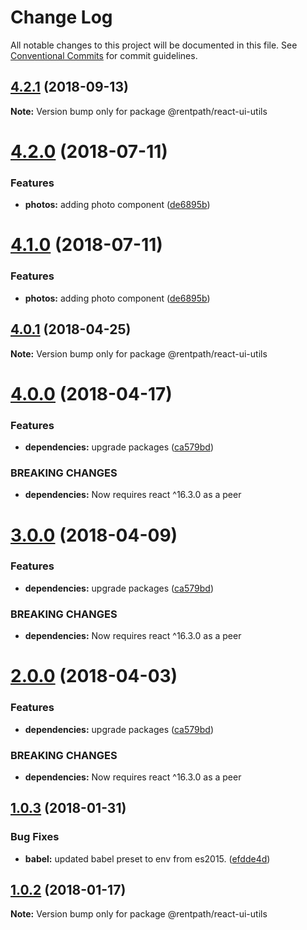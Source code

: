 # Change Log

All notable changes to this project will be documented in this file.
See [Conventional Commits](https://conventionalcommits.org) for commit guidelines.

<a name="4.2.1"></a>
## [4.2.1](https://github.com/rentpath/react-ui/compare/@rentpath/react-ui-utils@4.2.0...@rentpath/react-ui-utils@4.2.1) (2018-09-13)




**Note:** Version bump only for package @rentpath/react-ui-utils

<a name="4.2.0"></a>
# [4.2.0](https://github.com/rentpath/react-ui/compare/@rentpath/react-ui-utils@4.0.1...@rentpath/react-ui-utils@4.2.0) (2018-07-11)


### Features

* **photos:** adding photo component ([de6895b](https://github.com/rentpath/react-ui/commit/de6895b))




<a name="4.1.0"></a>
# [4.1.0](https://github.com/rentpath/react-ui/compare/@rentpath/react-ui-utils@4.0.1...@rentpath/react-ui-utils@4.1.0) (2018-07-11)


### Features

* **photos:** adding photo component ([de6895b](https://github.com/rentpath/react-ui/commit/de6895b))




<a name="4.0.1"></a>
## [4.0.1](https://github.com/rentpath/react-ui/compare/@rentpath/react-ui-utils@4.0.0...@rentpath/react-ui-utils@4.0.1) (2018-04-25)




**Note:** Version bump only for package @rentpath/react-ui-utils

<a name="4.0.0"></a>
# [4.0.0](https://github.com/rentpath/react-ui/compare/@rentpath/react-ui-utils@1.0.3...@rentpath/react-ui-utils@4.0.0) (2018-04-17)


### Features

* **dependencies:** upgrade packages ([ca579bd](https://github.com/rentpath/react-ui/commit/ca579bd))


### BREAKING CHANGES

* **dependencies:** Now requires react ^16.3.0 as a peer




<a name="3.0.0"></a>
# [3.0.0](https://github.com/rentpath/react-ui/compare/@rentpath/react-ui-utils@1.0.3...@rentpath/react-ui-utils@3.0.0) (2018-04-09)


### Features

* **dependencies:** upgrade packages ([ca579bd](https://github.com/rentpath/react-ui/commit/ca579bd))


### BREAKING CHANGES

* **dependencies:** Now requires react ^16.3.0 as a peer




<a name="2.0.0"></a>
# [2.0.0](https://github.com/rentpath/react-ui/compare/@rentpath/react-ui-utils@1.0.3...@rentpath/react-ui-utils@2.0.0) (2018-04-03)


### Features

* **dependencies:** upgrade packages ([ca579bd](https://github.com/rentpath/react-ui/commit/ca579bd))


### BREAKING CHANGES

* **dependencies:** Now requires react ^16.3.0 as a peer




<a name="1.0.3"></a>
## [1.0.3](https://github.com/rentpath/react-ui/compare/@rentpath/react-ui-utils@1.0.2...@rentpath/react-ui-utils@1.0.3) (2018-01-31)


### Bug Fixes

* **babel:** updated babel preset to env from es2015. ([efdde4d](https://github.com/rentpath/react-ui/commit/efdde4d))




<a name="1.0.2"></a>
## [1.0.2](https://github.com/rentpath/react-ui/compare/@rentpath/react-ui-utils@1.0.0...@rentpath/react-ui-utils@1.0.2) (2018-01-17)




**Note:** Version bump only for package @rentpath/react-ui-utils
